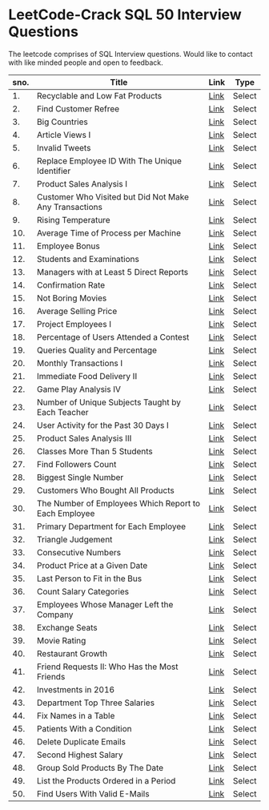 # LeetCode-Crack SQL 50 Interview Questions

The leetcode comprises of SQL Interview questions. Would like to contact with like minded people and open to feedback.

<table>
  <thead>
    <tr>
      <th>sno.</th>
      <th>Title</th>
      <th>Link</th>
      <th>Type</th>
    </tr>
  </thead>
  <tbody>
    <tr>
      <td>1.</td>
      <td>Recyclable and Low Fat Products</td>
      <td><a href="https://github.com/vanditaverma/LeetCode-SQL/blob/main/1757-recyclable-and-low-fat-products/1757-recyclable-and-low-fat-products.sql">Link</a></td>
      <td>Select</td>
    </tr>
    <!-- Add more rows below -->
    <tr>
      <td>2.</td>
      <td>Find Customer Refree</td>
      <td><a href="https://github.com/vanditaverma/LeetCode-SQL/blob/main/0584-find-customer-referee/0584-find-customer-referee.sql">Link</a></td>
      <td>Select</td>
    </tr>
    <tr>
      <td>3.</td>
      <td>Big Countries</td>
      <td><a href="https://leetcode.com/problems/big-countries/description/?envType=study-plan-v2&envId=top-sql-50">Link</a></td>
      <td>Select</td>
    </tr>
    <tr>
      <td>4.</td>
      <td>Article Views I</td>
      <td><a href="https://github.com/vanditaverma/LeetCode-SQL/blob/main/1148-article-views-i/1148-article-views-i.sql">Link</a></td>
      <td>Select</td>
    </tr>
    <tr>
      <td>5.</td>
      <td>Invalid Tweets</td>
      <td><a href="https://github.com/vanditaverma/LeetCode-SQL/blob/main/1683-invalid-tweets/1683-invalid-tweets.sql">Link</a></td>
      <td>Select</td>
    </tr>
    <tr>
      <td>6.</td>
      <td>Replace Employee ID With The Unique Identifier</td>
      <td><a href=" ">Link</a></td>
      <td>Select</td>
    </tr>
    <tr>
      <td>7.</td>
      <td>Product Sales Analysis I</td>
      <td><a href="#">Link</a></td>
      <td>Select</td>
    </tr>
    <tr>
      <td>8.</td>
      <td>Customer Who Visited but Did Not Make Any Transactions</td>
      <td><a href="#">Link</a></td>
      <td>Select</td>
    </tr>
    <tr>
      <td>9.</td>
      <td>Rising Temperature</td>
      <td><a href="#">Link</a></td>
      <td>Select</td>
    </tr>
    <tr>
      <td>10.</td>
      <td>Average Time of Process per Machine</td>
      <td><a href="#">Link</a></td>
      <td>Select</td>
    </tr>
    <tr>
      <td>11.</td>
      <td>Employee Bonus</td>
      <td><a href="#">Link</a></td>
      <td>Select</td>
    </tr>
      <tr>
      <td>12.</td>
      <td>Students and Examinations</td>
      <td><a href="#">Link</a></td>
      <td>Select</td>
    </tr>
      <tr>
      <td>13.</td>
      <td>Managers with at Least 5 Direct Reports</td>
      <td><a href="#">Link</a></td>
      <td>Select</td>
    </tr>
      <tr>
      <td>14.</td>
      <td>Confirmation Rate</td>
      <td><a href="#">Link</a></td>
      <td>Select</td>
    </tr>
      <tr>
      <td>15.</td>
      <td>Not Boring Movies</td>
      <td><a href="#">Link</a></td>
      <td>Select</td>
    </tr>
      <tr>
      <td>16.</td>
      <td>Average Selling Price</td>
      <td><a href="#">Link</a></td>
      <td>Select</td>
    </tr>
      <tr>
      <td>17.</td>
      <td>Project Employees I</td>
      <td><a href="#">Link</a></td>
      <td>Select</td>
    </tr>
      <tr>
      <td>18.</td>
      <td>Percentage of Users Attended a Contest</td>
      <td><a href="#">Link</a></td>
      <td>Select</td>
    </tr>
      <tr>
      <td>19.</td>
      <td>Queries Quality and Percentage</td>
      <td><a href="#">Link</a></td>
      <td>Select</td>
    </tr>
      <tr>
      <td>20.</td>
      <td>Monthly Transactions I</td>
      <td><a href="#">Link</a></td>
      <td>Select</td>
    </tr>
      <tr>
      <td>21.</td>
      <td>Immediate Food Delivery II</td>
      <td><a href="#">Link</a></td>
      <td>Select</td>
    </tr>
      <tr>
      <td>22.</td>
      <td>Game Play Analysis IV</td>
      <td><a href="#">Link</a></td>
      <td>Select</td>
    </tr>
      <tr>
      <td>23.</td>
      <td>Number of Unique Subjects Taught by Each Teacher</td>
      <td><a href="#">Link</a></td>
      <td>Select</td>
    </tr>
      <tr>
      <td>24.</td>
      <td>User Activity for the Past 30 Days I</td>
      <td><a href="#">Link</a></td>
      <td>Select</td>
    </tr>
      <tr>
      <td>25.</td>
      <td>Product Sales Analysis III</td>
      <td><a href="#">Link</a></td>
      <td>Select</td>
    </tr>
      <tr>
      <td>26.</td>
      <td>Classes More Than 5 Students</td>
      <td><a href="#">Link</a></td>
      <td>Select</td>
    </tr>
      <tr>
      <td>27.</td>
      <td>Find Followers Count</td>
      <td><a href="#">Link</a></td>
      <td>Select</td>
    </tr>
      <tr>
      <td>28.</td>
      <td>Biggest Single Number</td>
      <td><a href="#">Link</a></td>
      <td>Select</td>
    </tr>
      <tr>
      <td>29.</td>
      <td>Customers Who Bought All Products</td>
      <td><a href="#">Link</a></td>
      <td>Select</td>
    </tr>
      <tr>
      <td>30.</td>
      <td>The Number of Employees Which Report to Each Employee</td>
      <td><a href="#">Link</a></td>
      <td>Select</td>
    </tr>
      <tr>
      <td>31.</td>
      <td>Primary Department for Each Employee</td>
      <td><a href="#">Link</a></td>
      <td>Select</td>
    </tr>
      <tr>
      <td>32.</td>
      <td>Triangle Judgement</td>
      <td><a href="#">Link</a></td>
      <td>Select</td>
    </tr>
      <tr>
      <td>33.</td>
      <td>Consecutive Numbers</td>
      <td><a href="#">Link</a></td>
      <td>Select</td>
    </tr>
      <tr>
      <td>34.</td>
      <td>Product Price at a Given Date</td>
      <td><a href="#">Link</a></td>
      <td>Select</td>
    </tr>
      <tr>
      <td>35.</td>
      <td>Last Person to Fit in the Bus</td>
      <td><a href="#">Link</a></td>
      <td>Select</td>
    </tr>
      <tr>
      <td>36.</td>
      <td>Count Salary Categories</td>
      <td><a href="#">Link</a></td>
      <td>Select</td>
    </tr>
      <tr>
      <td>37.</td>
      <td>Employees Whose Manager Left the Company</td>
      <td><a href="#">Link</a></td>
      <td>Select</td>
    </tr>
      <tr>
      <td>38.</td>
      <td>Exchange Seats</td>
      <td><a href="#">Link</a></td>
      <td>Select</td>
    </tr>
      <tr>
      <td>39.</td>
      <td>Movie Rating</td>
      <td><a href="#">Link</a></td>
      <td>Select</td>
    </tr>
      <tr>
      <td>40.</td>
      <td>Restaurant Growth</td>
      <td><a href="#">Link</a></td>
      <td>Select</td>
    </tr>
      <tr>
      <td>41.</td>
      <td>Friend Requests II: Who Has the Most Friends</td>
      <td><a href="#">Link</a></td>
      <td>Select</td>
    </tr>
      <tr>
      <td>42.</td>
      <td>Investments in 2016</td>
      <td><a href="#">Link</a></td>
      <td>Select</td>
    </tr>
      <tr>
      <td>43.</td>
      <td>Department Top Three Salaries</td>
      <td><a href="#">Link</a></td>
      <td>Select</td>
    </tr>
      <tr>
      <td>44.</td>
      <td>Fix Names in a Table</td>
      <td><a href="#">Link</a></td>
      <td>Select</td>
    </tr>
      <tr>
      <td>45.</td>
      <td>Patients With a Condition</td>
      <td><a href="#">Link</a></td>
      <td>Select</td>
    </tr>
      <tr>
      <td>46.</td>
      <td>Delete Duplicate Emails</td>
      <td><a href="#">Link</a></td>
      <td>Select</td>
    </tr>
      <tr>
      <td>47.</td>
      <td>Second Highest Salary</td>
      <td><a href="#">Link</a></td>
      <td>Select</td>
    </tr>
      <tr>
      <td>48.</td>
      <td>Group Sold Products By The Date</td>
      <td><a href="#">Link</a></td>
      <td>Select</td>
    </tr>
      <tr>
      <td>49.</td>
      <td>List the Products Ordered in a Period</td>
      <td><a href="#">Link</a></td>
      <td>Select</td>
    </tr>
       <tr>
      <td>50.</td>
      <td>Find Users With Valid E-Mails</td>
      <td><a href="#">Link</a></td>
      <td>Select</td>
    </tr>
  </tbody>
</table>
